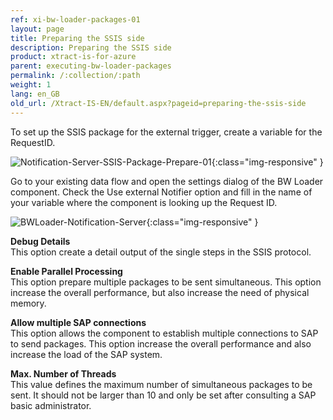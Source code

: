 ```yaml
---
ref: xi-bw-loader-packages-01
layout: page
title: Preparing the SSIS side
description: Preparing the SSIS side
product: xtract-is-for-azure
parent: executing-bw-loader-packages
permalink: /:collection/:path
weight: 1
lang: en_GB
old_url: /Xtract-IS-EN/default.aspx?pageid=preparing-the-ssis-side
---
```


To set up the SSIS package for the external trigger, create a variable for the RequestID.

![Notification-Server-SSIS-Package-Prepare-01](/img/content/Notification-Server-SSIS-Package-Prepare-01.png){:class="img-responsive" }

Go to your existing data flow and open the settings dialog of the BW Loader component. Check the Use external Notifier option and fill in the name of your variable where the component is looking up the Request ID.

![BWLoader-Notification-Server](/img/content/BWLoader-Notification-Server.png){:class="img-responsive" }


**Debug Details**<br>
This option create a detail output of the single steps in the SSIS protocol.

**Enable Parallel Processing**<br>
This option prepare multiple packages to be sent simultaneous. This option increase the overall performance, but also increase the need of physical memory.

**Allow multiple SAP connections**<br>
This option allows the component to establish multiple connections to SAP to send packages. This option increase the overall performance and also increase the load of the SAP system.

**Max. Number of Threads**<br>
This value defines the maximum number of simultaneous packages to be sent. It should not be larger than 10 and only be set after consulting a SAP basic administrator.